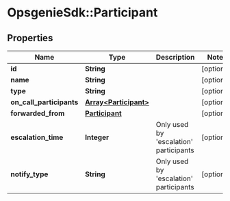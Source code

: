 # OpsgenieSdk::Participant

## Properties
Name | Type | Description | Notes
------------ | ------------- | ------------- | -------------
**id** | **String** |  | [optional] 
**name** | **String** |  | [optional] 
**type** | **String** |  | [optional] 
**on_call_participants** | [**Array&lt;Participant&gt;**](Participant.md) |  | [optional] 
**forwarded_from** | [**Participant**](Participant.md) |  | [optional] 
**escalation_time** | **Integer** | Only used by &#39;escalation&#39; participants | [optional] 
**notify_type** | **String** | Only used by &#39;escalation&#39; participants | [optional] 


